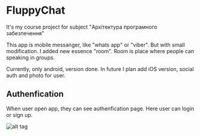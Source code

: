 # FluppyChat

It's my course project for subject "Архітектура програмного забезпечення"

This app is mobile messanger, like "whats app" or "viber". But with small modification. I added new essence "room".
Room is place where people can speaking in groups.

Currently, only android, version done. In future I plan add iOS version, social auth and photo for user.

## Authenfication

When user open app, they can see authenfication page. Here user can login or sign up.

![alt tag](https://lh3.googleusercontent.com/-9h94WvaBRpE/VWNoXwA7r_I/AAAAAAAAETM/VwAoIahocLQ/w325-h520-no/Screenshot_2015-05-25-00-19-03.jpg)
